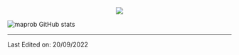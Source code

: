 
<div align="center"> <img src="https://github-readme-streak-stats.herokuapp.com/?user=maprob&theme=radical" /> </div>

![maprob GitHub stats](https://github-readme-stats.vercel.app/api?username=maprob&show_icons=true)


-----

Last Edited on: 20/09/2022
